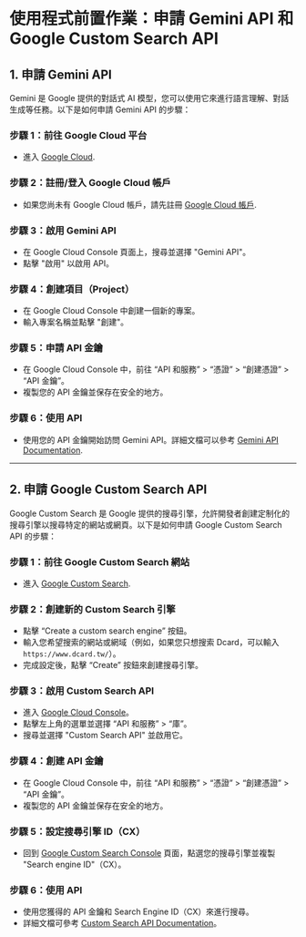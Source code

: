 # 使用程式前置作業：申請 Gemini API 和 Google Custom Search API

## 1. 申請 Gemini API

Gemini 是 Google 提供的對話式 AI 模型，您可以使用它來進行語言理解、對話生成等任務。以下是如何申請 Gemini API 的步驟：

### 步驟 1：前往 Google Cloud 平台
- 進入 [Google Cloud](https://cloud.google.com/).

### 步驟 2：註冊/登入 Google Cloud 帳戶
- 如果您尚未有 Google Cloud 帳戶，請先註冊 [Google Cloud 帳戶](https://cloud.google.com/free).

### 步驟 3：啟用 Gemini API
- 在 Google Cloud Console 頁面上，搜尋並選擇 "Gemini API"。
- 點擊 "啟用" 以啟用 API。

### 步驟 4：創建項目（Project）
- 在 Google Cloud Console 中創建一個新的專案。
- 輸入專案名稱並點擊 "創建"。

### 步驟 5：申請 API 金鑰
- 在 Google Cloud Console 中，前往 “API 和服務” > “憑證” > “創建憑證” > “API 金鑰”。
- 複製您的 API 金鑰並保存在安全的地方。

### 步驟 6：使用 API
- 使用您的 API 金鑰開始訪問 Gemini API。詳細文檔可以參考 [Gemini API Documentation](https://cloud.google.com/genai/docs).

---

## 2. 申請 Google Custom Search API

Google Custom Search 是 Google 提供的搜尋引擎，允許開發者創建定制化的搜尋引擎以搜尋特定的網站或網頁。以下是如何申請 Google Custom Search API 的步驟：

### 步驟 1：前往 Google Custom Search 網站
- 進入 [Google Custom Search](https://cse.google.com/cse/).

### 步驟 2：創建新的 Custom Search 引擎
- 點擊 “Create a custom search engine” 按鈕。
- 輸入您希望搜索的網站或網域（例如，如果您只想搜索 Dcard，可以輸入 `https://www.dcard.tw/`）。
- 完成設定後，點擊 “Create” 按鈕來創建搜尋引擎。

### 步驟 3：啟用 Custom Search API
- 進入 [Google Cloud Console](https://console.cloud.google.com/)。
- 點擊左上角的選單並選擇 “API 和服務” > “庫”。
- 搜尋並選擇 "Custom Search API" 並啟用它。

### 步驟 4：創建 API 金鑰
- 在 Google Cloud Console 中，前往 “API 和服務” > “憑證” > “創建憑證” > “API 金鑰”。
- 複製您的 API 金鑰並保存在安全的地方。

### 步驟 5：設定搜尋引擎 ID（CX）
- 回到 [Google Custom Search Console](https://cse.google.com/cse/) 頁面，點選您的搜尋引擎並複製 "Search engine ID"（CX）。

### 步驟 6：使用 API
- 使用您獲得的 API 金鑰和 Search Engine ID（CX）來進行搜尋。
- 詳細文檔可參考 [Custom Search API Documentation](https://developers.google.com/custom-search/v1/overview)。
